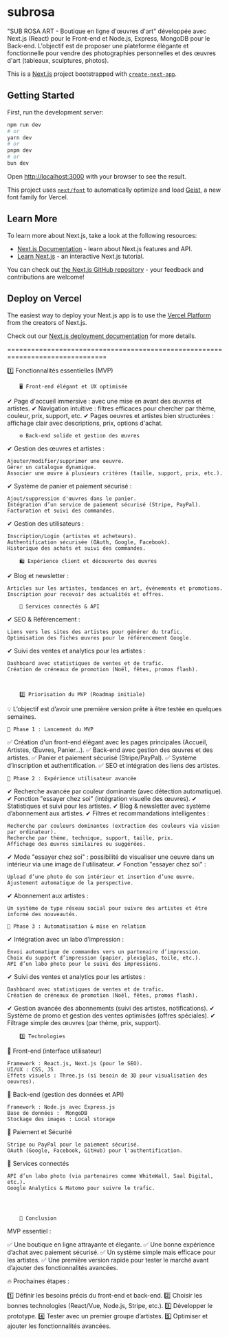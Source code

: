 # subrosa
"SUB ROSA ART - Boutique en ligne d'œuvres d'art" développée avec Next.js (React) pour le Front-end et Node.js, Express, MongoDB pour le Back-end. L'objectif est de proposer une plateforme élégante et fonctionnelle pour vendre des photographies personnelles et des œuvres d'art (tableaux, sculptures, photos).


This is a [Next.js](https://nextjs.org) project bootstrapped with [`create-next-app`](https://github.com/vercel/next.js/tree/canary/packages/create-next-app).

## Getting Started

First, run the development server:

```bash
npm run dev
# or
yarn dev
# or
pnpm dev
# or
bun dev
```

Open [http://localhost:3000](http://localhost:3000) with your browser to see the result.

This project uses [`next/font`](https://nextjs.org/docs/app/building-your-application/optimizing/fonts) to automatically optimize and load [Geist](https://vercel.com/font), a new font family for Vercel.

## Learn More

To learn more about Next.js, take a look at the following resources:

- [Next.js Documentation](https://nextjs.org/docs) - learn about Next.js features and API.
- [Learn Next.js](https://nextjs.org/learn) - an interactive Next.js tutorial.

You can check out [the Next.js GitHub repository](https://github.com/vercel/next.js) - your feedback and contributions are welcome!

## Deploy on Vercel

The easiest way to deploy your Next.js app is to use the [Vercel Platform](https://vercel.com/new?utm_medium=default-template&filter=next.js&utm_source=create-next-app&utm_campaign=create-next-app-readme) from the creators of Next.js.

Check out our [Next.js deployment documentation](https://nextjs.org/docs/app/building-your-application/deploying) for more details.

===============================================================================

1️⃣ Fonctionnalités essentielles (MVP)

		🖥️ Front-end élégant et UX optimisée

✔ Page d'accueil immersive : avec une mise en avant des œuvres et artistes.
✔ Navigation intuitive : filtres efficaces pour chercher par thème, couleur, prix, support, etc.
✔ Pages oeuvres et artistes bien structurées : affichage clair avec descriptions, prix, options d'achat.


		⚙️ Back-end solide et gestion des œuvres

✔ Gestion des œuvres et artistes :

    Ajouter/modifier/supprimer une oeuvre.
    Gérer un catalogue dynamique.
    Associer une œuvre à plusieurs critères (taille, support, prix, etc.).

✔ Système de panier et paiement sécurisé :

    Ajout/suppression d'œuvres dans le panier.
    Intégration d’un service de paiement sécurisé (Stripe, PayPal).
    Facturation et suivi des commandes.

✔ Gestion des utilisateurs :

    Inscription/Login (artistes et acheteurs).
    Authentification sécurisée (OAuth, Google, Facebook).
    Historique des achats et suivi des commandes.

		🛍️ Expérience client et découverte des œuvres

✔ Blog et newsletter :

    Articles sur les artistes, tendances en art, événements et promotions.
    Inscription pour recevoir des actualités et offres.

		🔗 Services connectés & API



✔ SEO & Référencement :

    Liens vers les sites des artistes pour générer du trafic.
    Optimisation des fiches œuvres pour le référencement Google.

✔ Suivi des ventes et analytics pour les artistes :

    Dashboard avec statistiques de ventes et de trafic.
    Création de créneaux de promotion (Noël, fêtes, promos flash).



		2️⃣ Priorisation du MVP (Roadmap initiale)


💡 L’objectif est d’avoir une première version prête à être testée en quelques semaines.

	💎 Phase 1 : Lancement du MVP 

✅ Création d'un front-end élégant avec les pages principales (Accueil, Artistes, Œuvres, Panier...).
✅ Back-end avec gestion des œuvres et des artistes.
✅ Panier et paiement sécurisé (Stripe/PayPal).
✅ Système d’inscription et authentification.
✅ SEO et intégration des liens des artistes.

	🚀 Phase 2 : Expérience utilisateur avancée 

✔ Recherche avancée par couleur dominante (avec détection automatique).
✔ Fonction "essayer chez soi" (intégration visuelle des œuvres).
✔ Statistiques et suivi pour les artistes.
✔ Blog & newsletter avec système d’abonnement aux artistes.
✔ Filtres et recommandations intelligentes :

    Recherche par couleurs dominantes (extraction des couleurs via vision par ordinateur).
    Recherche par thème, technique, support, taille, prix.
    Affichage des œuvres similaires ou suggérées.
    
✔ Mode "essayer chez soi" : possibilité de visualiser une oeuvre dans un intérieur via une image de l'utilisateur.
✔ Fonction "essayer chez soi" :

    Upload d’une photo de son intérieur et insertion d’une œuvre.
    Ajustement automatique de la perspective.

✔ Abonnement aux artistes :

    Un système de type réseau social pour suivre des artistes et être informé des nouveautés.

	🌟 Phase 3 : Automatisation & mise en relation 
 
 ✔ Intégration avec un labo d’impression :

    Envoi automatique de commandes vers un partenaire d’impression.
    Choix du support d’impression (papier, plexiglas, toile, etc.).
    API d’un labo photo pour le suivi des impressions.

 ✔ Suivi des ventes et analytics pour les artistes :

    Dashboard avec statistiques de ventes et de trafic.
    Création de créneaux de promotion (Noël, fêtes, promos flash).



✔ Gestion avancée des abonnements (suivi des artistes, notifications).
✔ Système de promo et gestion des ventes optimisées (offres spéciales).
✔ Filtrage simple des œuvres (par thème, prix, support).



		3️⃣ Technologies 


🔹 Front-end (interface utilisateur)

    Framework : React.js, Next.js (pour le SEO).
    UI/UX : CSS, JS
    Effets visuels : Three.js (si besoin de 3D pour visualisation des oeuvres).

🔹 Back-end (gestion des données et API)

    Framework : Node.js avec Express.js 
    Base de données :  MongoDB
    Stockage des images : Local storage

🔹 Paiement et Sécurité

    Stripe ou PayPal pour le paiement sécurisé.
    OAuth (Google, Facebook, GitHub) pour l'authentification.

🔹 Services connectés

    API d’un labo photo (via partenaires comme WhiteWall, Saal Digital, etc.).
    Google Analytics & Matomo pour suivre le trafic.




		🎯 Conclusion

MVP essentiel : 

✅ Une boutique en ligne attrayante et élegante.
✅ Une bonne expérience d’achat avec paiement sécurisé.
✅ Un système simple mais efficace pour les artistes.
✅ Une première version rapide pour tester le marché avant d’ajouter des fonctionnalités avancées.

🔥 Prochaines étapes :

1️⃣ Définir les besoins précis du front-end et back-end.
2️⃣ Choisir les bonnes technologies (React/Vue, Node.js, Stripe, etc.).
3️⃣ Développer le prototype.
4️⃣ Tester avec un premier groupe d’artistes.
5️⃣ Optimiser et ajouter les fonctionnalités avancées.


